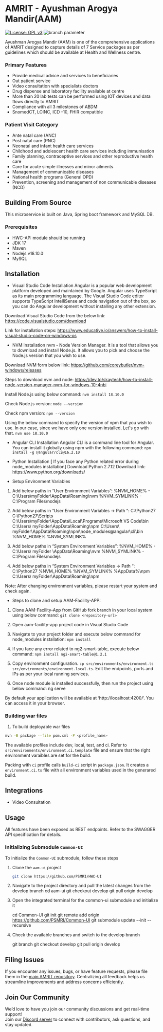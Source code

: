 # AMRIT - Ayushman Arogya Mandir(AAM) 
[![License: GPL v3](https://img.shields.io/badge/License-GPLv3-blue.svg)](https://www.gnu.org/licenses/gpl-3.0)  ![branch parameter](https://github.com/PSMRI/HWC-UI/actions/workflows/sast-and-package.yml/badge.svg)

Ayushman Arogya Mandir (AAM) is one of the comprehensive applications of AMRIT designed to capture details of 7 Service packages as per guidelines which should be available at Health and Wellness centre.

### Primary Features
* Provide medical advice and services to beneficiaries
* Out patient service 
* Video consultation with specialists doctors
* Drug dispense and laboratory facility available at centre
* More than 20 lab tests can be performed using IOT devices and data flows directly to AMRIT
* Compliance with all 3 milestones of ABDM 
* SnomedCT, LOINC, ICD -10, FHIR compatible

### Patient Visit Category
* Ante natal care (ANC)
* Post natal care (PNC)
* Neonatal and infant health care services
* Childhood and adolescent health care services including immunisation
* Family planning, contraceptive services and other reproductive health care
* Care for acute simple illnesses and minor ailments 
* Management of communicable diseases
* National health programs (General OPD)
* Prevention, screening and management of non communicable diseases (NCD)

## Building From Source
This microservice is built on Java, Spring boot framework and MySQL DB.

### Prerequisites 
* HWC-API module should be running
* JDK 17
* Maven 
* Nodejs v18.10.0
* MySQL


## Installation
* Visual Studio Code Installation
Angular is a popular web development platform developed and maintained by Google. Angular uses TypeScript as its main programming language. The Visual Studio Code editor supports TypeScript IntelliSense and code navigation out of the box, so you can do Angular development without installing any other extension.

Download Visual Studio Code from the below link: 
https://code.visualstudio.com/download

Link for installation steps: 
https://www.educative.io/answers/how-to-install-visual-studio-code-on-windows-os


* NVM Installation
nvm - Node Version Manager. It is a tool that allows you to download and install Node.js. It allows you to pick and choose the Node.js version that you wish to use.

Download NVM form below link:
https://github.com/coreybutler/nvm-windows/releases

Steps to download nvm and node: https://dev.to/skaytech/how-to-install-node-version-manager-nvm-for-windows-10-4nbi

Install Node.js using below command:
`nvm install 18.10.0`

Check Node.js version:
`node --version`

Check npm version:
`npm --version`

Using the below command to specify the version of npm that you wish to use. In our case, since we have only one version installed. Let's go with that.
 `nvm use 18.10.0`

* Angular CLI Installation
Angular CLI is a command line tool for Angular. You can install it globally using npm with the following command:
`npm install -g @angular/cli@16.2.10`

* Python Installation [ If you face any Python related error during node_modules installation]
Download Python 2.7.12
Download link: https://www.python.org/downloads/


* Setup Environment Variables
1. Add below paths in “User Environment Variables”:
%NVM_HOME%    - C:\Users\myFolder\AppData\Roaming\nvm
%NVM_SYMLINK% - C:\Program Files\nodejs

2. Add below paths in “User Environment Variables -> Path “:
C:\Python27
C:\Python27\Scripts
C:\Users\myFolder\AppData\Local\Programs\Microsoft VS Code\bin
C:\Users\ myFolder\AppData\Roaming\npm
C:\Users\ myFolder\AppData\Roaming\npm\node_modules\@angular\cli\bin
%NVM_HOME%
%NVM_SYMLINK%

3. Add below paths in “System Environment Variables”:
%NVM_HOME% - C:\Users\ myFolder \AppData\Roaming\nvm
%NVM_SYMLINK% - C:\Program Files\nodejs


4. Add below paths in “System Environment Variables -> Path “:
C:\Python27
%NVM_HOME%
%NVM_SYMLINK%
%AppData%\npm
C:\Users\ myFolder\AppData\Roaming\npm

Note: After changing environment variables, please restart your system and check again.

* Steps to clone and setup AAM-Facility-APP:
1. Clone AAM-Facility-App from GitHub fork branch in your local system using below command:
      `git clone <repository-url>`

2. Open aam-facility-app project code in Visual Studio Code

3. Navigate to your project folder and execute below command for node_modules installation:
      `npm install`

4. If you face any error related to ng2-smart-table, execute below command:
      `npm install ng2-smart-table@1.2.1`

5. Copy environment configuration. `cp src/environments/environment.ts src/environments/environment.local.ts`. Edit the endpoints, ports and IPs as per your local running services.

6. Once node module is installed successfully, then run the project using below command:
      ng serve

By default your application will be available at ‘http://localhost:4200/’. You can access it in your browser.


### Building war files

1. To build deployable war files
```bash
mvn -B package --file pom.xml -P <profile_name>
```

The available profiles include dev, local, test, and ci.
Refer to `src/environments/environment.ci.template` file and ensure that the right environment varaibles are set for the build.

Packing with `ci` profile calls `build-ci` script in `package.json`.
It creates a `environment.ci.ts` file with all environment variables used in the generared build.

## Integrations
* Video Consultation

## Usage
All features have been exposed as REST endpoints. Refer to the SWAGGER API specification for details.

### Initializing Submodule `Common-UI`

To initialize the `Common-UI` submodule, follow these steps


1. Clone the `aam-ui` project
   ```bash
   git clone https://github.com/PSMRI/HWC-UI
2. Navigate to the project directory and pull the latest changes from the develop branch
   cd aam-ui
   git checkout develop
   git pull origin develop

3. Open the integrated terminal for the common-ui submodule and initialize it

   cd Common-UI
   git init
   git remote add origin https://github.com/PSMRI/Common-UI
   git submodule update --init --recursive

4. Check the available branches and switch to the develop branch

   git branch
   git checkout develop
   git pull origin develop

## Filing Issues

If you encounter any issues, bugs, or have feature requests, please file them in the [main AMRIT repository](https://github.com/PSMRI/AMRIT/issues). Centralizing all feedback helps us streamline improvements and address concerns efficiently.  

## Join Our Community

We’d love to have you join our community discussions and get real-time support!  
Join our [Discord server](https://discord.gg/FVQWsf5ENS) to connect with contributors, ask questions, and stay updated.  

